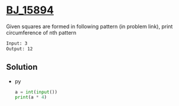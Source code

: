 # [BJ_15894](https://acmicpc.net/problem/15894)

Given squares are formed in following pattern (in problem link), print circumference of nth pattern

```txt
Input: 3
Output: 12
```

## Solution

* py

  ```py
  a = int(input())
  print(a * 4)
  ```
